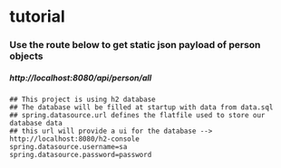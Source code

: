 # tutorial

### Use the route below to get static json payload of person objects
##### http://localhost:8080/api/person/all

    ## This project is using h2 database 
    ## The database will be filled at startup with data from data.sql
    ## spring.datasource.url defines the flatfile used to store our database data
    ## this url will provide a ui for the database --> http://localhost:8080/h2-console
    spring.datasource.username=sa
    spring.datasource.password=password

    